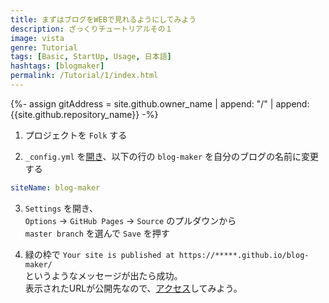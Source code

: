 ```yaml
---
title: まずはブログをWEBで見れるようにしてみよう
description: ざっくりチュートリアルその１
image: vista
genre: Tutorial
tags: [Basic, StartUp, Usage, 日本語]
hashtags: [blogmaker]
permalink: /Tutorial/1/index.html
---
```

{%- assign gitAddress = site.github.owner_name | append: "/" | append: {{site.github.repository_name}} -%}

1. プロジェクトを `Folk` する

2. `_config.yml` を[開き](//github.com/{{gitAddress}}/blob/master/_config.yml)、以下の行の `blog-maker` を自分のブログの名前に変更する

```yml
siteName: blog-maker
```

3. `Settings` を開き、<br>
`Options` -> `GitHub Pages` -> `Source` のプルダウンから<br>
`master branch` を選んで `Save` を押す

4. 緑の枠で `Your site is published at https://*****.github.io/blog-maker/` <br>
というようなメッセージが出たら成功。<br>
表示されたURLが公開先なので、[アクセス](//{{site.github.owner_name}}.github.io/blog-maker/)してみよう。
